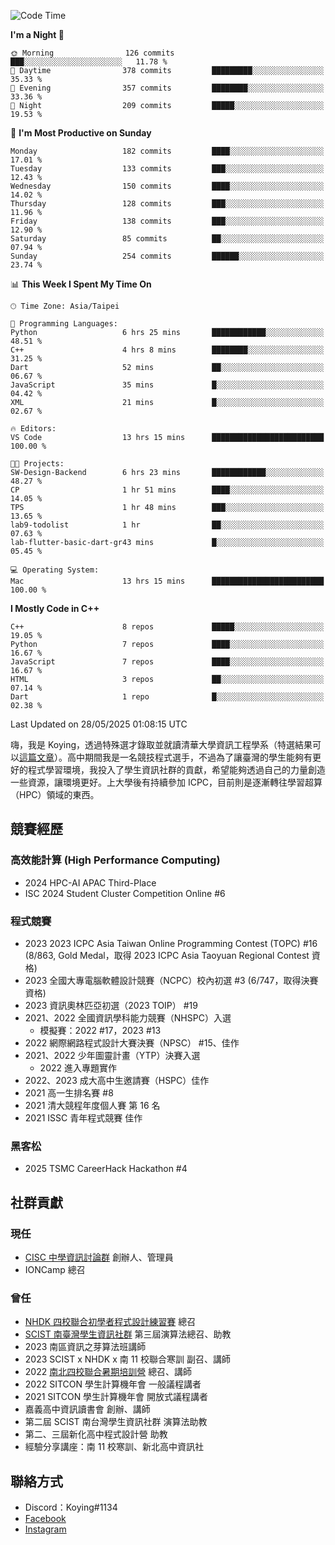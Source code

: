 <!--START_SECTION:waka-->
![Code Time](http://img.shields.io/badge/Code%20Time-1%2C480%20hrs%2039%20mins-blue)

**I'm a Night 🦉** 

```text
🌞 Morning                126 commits         ███░░░░░░░░░░░░░░░░░░░░░░   11.78 % 
🌆 Daytime                378 commits         █████████░░░░░░░░░░░░░░░░   35.33 % 
🌃 Evening                357 commits         ████████░░░░░░░░░░░░░░░░░   33.36 % 
🌙 Night                  209 commits         █████░░░░░░░░░░░░░░░░░░░░   19.53 % 
```
📅 **I'm Most Productive on Sunday** 

```text
Monday                   182 commits         ████░░░░░░░░░░░░░░░░░░░░░   17.01 % 
Tuesday                  133 commits         ███░░░░░░░░░░░░░░░░░░░░░░   12.43 % 
Wednesday                150 commits         ████░░░░░░░░░░░░░░░░░░░░░   14.02 % 
Thursday                 128 commits         ███░░░░░░░░░░░░░░░░░░░░░░   11.96 % 
Friday                   138 commits         ███░░░░░░░░░░░░░░░░░░░░░░   12.90 % 
Saturday                 85 commits          ██░░░░░░░░░░░░░░░░░░░░░░░   07.94 % 
Sunday                   254 commits         ██████░░░░░░░░░░░░░░░░░░░   23.74 % 
```


📊 **This Week I Spent My Time On** 

```text
🕑︎ Time Zone: Asia/Taipei

💬 Programming Languages: 
Python                   6 hrs 25 mins       ████████████░░░░░░░░░░░░░   48.51 % 
C++                      4 hrs 8 mins        ████████░░░░░░░░░░░░░░░░░   31.25 % 
Dart                     52 mins             ██░░░░░░░░░░░░░░░░░░░░░░░   06.67 % 
JavaScript               35 mins             █░░░░░░░░░░░░░░░░░░░░░░░░   04.42 % 
XML                      21 mins             █░░░░░░░░░░░░░░░░░░░░░░░░   02.67 % 

🔥 Editors: 
VS Code                  13 hrs 15 mins      █████████████████████████   100.00 % 

🐱‍💻 Projects: 
SW-Design-Backend        6 hrs 23 mins       ████████████░░░░░░░░░░░░░   48.27 % 
CP                       1 hr 51 mins        ████░░░░░░░░░░░░░░░░░░░░░   14.05 % 
TPS                      1 hr 48 mins        ███░░░░░░░░░░░░░░░░░░░░░░   13.65 % 
lab9-todolist            1 hr                ██░░░░░░░░░░░░░░░░░░░░░░░   07.63 % 
lab-flutter-basic-dart-gr43 mins             █░░░░░░░░░░░░░░░░░░░░░░░░   05.45 % 

💻 Operating System: 
Mac                      13 hrs 15 mins      █████████████████████████   100.00 % 
```

**I Mostly Code in C++** 

```text
C++                      8 repos             █████░░░░░░░░░░░░░░░░░░░░   19.05 % 
Python                   7 repos             ████░░░░░░░░░░░░░░░░░░░░░   16.67 % 
JavaScript               7 repos             ████░░░░░░░░░░░░░░░░░░░░░   16.67 % 
HTML                     3 repos             ██░░░░░░░░░░░░░░░░░░░░░░░   07.14 % 
Dart                     1 repo              █░░░░░░░░░░░░░░░░░░░░░░░░   02.38 % 
```




 Last Updated on 28/05/2025 01:08:15 UTC
<!--END_SECTION:waka-->


嗨，我是 Koying，透過特殊選才錄取並就讀清華大學資訊工程學系（特選結果可以[這篇文章](https://koyingtw.github.io/2022/10/31/%E7%89%B9%E9%81%B8%E5%BF%83%E5%BE%97/)）。高中期間我是一名競技程式選手，不過為了讓臺灣的學生能夠有更好的程式學習環境，我投入了學生資訊社群的貢獻，希望能夠透過自己的力量創造一些資源，讓環境更好。上大學後有持續參加 ICPC，目前則是逐漸轉往學習超算（HPC）領域的東西。

## 競賽經歷
### 高效能計算 (High Performance Computing)
- 2024 HPC-AI APAC Third-Place
- ISC 2024 Student Cluster Competition Online #6

### 程式競賽
- 2023 2023 ICPC Asia Taiwan Online Programming Contest (TOPC) #16 (8/863, Gold Medal，取得 2023 ICPC Asia Taoyuan Regional Contest 資格)
- 2023 全國大專電腦軟體設計競賽（NCPC）校內初選 #3 (6/747，取得決賽資格)
- 2023 資訊奧林匹亞初選（2023 TOIP） #19
- 2021、2022 全國資訊學科能力競賽（NHSPC）入選
    - 模擬賽：2022 #17，2023 #13
- 2022 網際網路程式設計大賽決賽（NPSC） #15、佳作
- 2021、2022 少年圖靈計畫（YTP）決賽入選
    - 2022 進入專題實作
- 2022、2023 成大高中生邀請賽（HSPC）佳作
- 2021 高一生排名賽 #8
- 2021 清大競程年度個人賽 第 16 名
- 2021 ISSC 青年程式競賽 佳作

### 黑客松
- 2025 TSMC CareerHack Hackathon #4

## 社群貢獻
### 現任
- [CISC 中學資訊討論群](https://discord.gg/mc9CgJvjZz) 創辦人、管理員
- IONCamp 總召

### 曾任
- [NHDK 四校聯合初學者程式設計練習賽](https://www.facebook.com/profile.php?id=100064076583372) 總召
- [SCIST 南臺灣學生資訊社群](https://www.facebook.com/scist.tw) 第三屆演算法總召、助教
- 2023 南區資訊之芽算法班講師
- 2023 SCIST x NHDK x 南 11 校聯合寒訓 副召、講師
- 2022 [南北四校聯合暑期培訓營](https://github.com/HHSH-CYSH-WGSH-HSNU-Summer-Camp/) 總召、講師
- 2022 SITCON 學生計算機年會 一般議程講者
- 2021 SITCON 學生計算機年會 開放式議程講者
- 嘉義高中資訊讀書會 創辦、講師
- 第二屆 SCIST 南台灣學生資訊社群 演算法助教
- 第二、三屆新化高中程式設計營 助教
- 經驗分享講座：南 11 校寒訓、新北高中資訊社

## 聯絡方式
- Discord：Koying#1134
- [Facebook](https://www.facebook.com/profile.php?id=100015800760577)
- [Instagram](https://www.instagram.com/cisc._.koying/)
